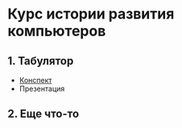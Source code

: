 # Курс истории развития компьютеров
## 1. Табулятор
* [Конспект](https://github.com/teacher57/history_of_computers/notes/tabulating_machine.md)
* Презентация
## 2. Еще что-то

